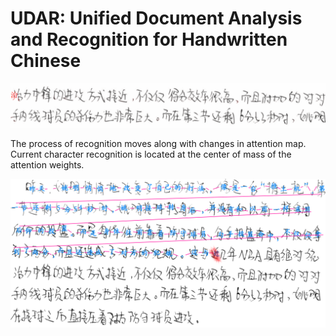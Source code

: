 # UDAR: Unified Document Analysis and Recognition for Handwritten Chinese



![](./images/1.gif)

The process of recognition moves along with changes in attention map. Current character recognition is located at the center of mass of the attention weights.

![](./images/2.png)